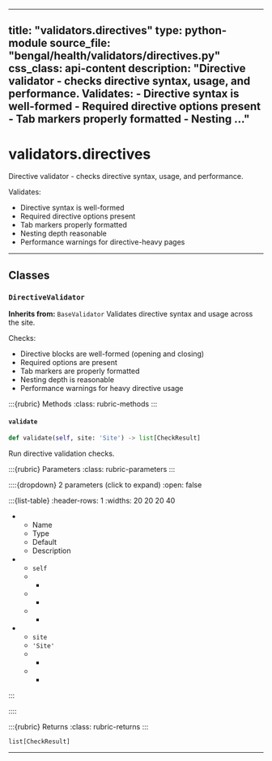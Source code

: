 
---
title: "validators.directives"
type: python-module
source_file: "bengal/health/validators/directives.py"
css_class: api-content
description: "Directive validator - checks directive syntax, usage, and performance.  Validates: - Directive syntax is well-formed - Required directive options present - Tab markers properly formatted - Nesting ..."
---

# validators.directives

Directive validator - checks directive syntax, usage, and performance.

Validates:
- Directive syntax is well-formed
- Required directive options present
- Tab markers properly formatted
- Nesting depth reasonable
- Performance warnings for directive-heavy pages

---

## Classes

### `DirectiveValidator`

**Inherits from:** `BaseValidator`
Validates directive syntax and usage across the site.

Checks:
- Directive blocks are well-formed (opening and closing)
- Required options are present
- Tab markers are properly formatted
- Nesting depth is reasonable
- Performance warnings for heavy directive usage




:::{rubric} Methods
:class: rubric-methods
:::
#### `validate`
```python
def validate(self, site: 'Site') -> list[CheckResult]
```

Run directive validation checks.



:::{rubric} Parameters
:class: rubric-parameters
:::

::::{dropdown} 2 parameters (click to expand)
:open: false

:::{list-table}
:header-rows: 1
:widths: 20 20 20 40

* - Name
  - Type
  - Default
  - Description
* - `self`
  - -
  - -
  - -
* - `site`
  - `'Site'`
  - -
  - -
:::

::::

:::{rubric} Returns
:class: rubric-returns
:::

`list[CheckResult]`




---
